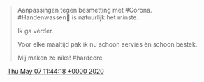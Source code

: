> Aanpassingen tegen besmetting met \#Corona\.   
> \#Handenwassen👏 is natuurlijk het minste\.  
>   
> Ik ga vèrder\.  
>   
> Voor elke maaltijd pak ik nu schoon servies èn schoon bestek\.  
>   
> Mij maken ze niks\! \#hardcore

<img src="../../media/tweet.ico" width="12" /> [Thu May 07 11:44:18 +0000 2020](https://twitter.com/DromerDenker/status/1258362015833305090)